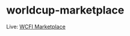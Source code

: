 # worldcup-marketplace

Live: <a href="https://vercel.com/levanthang2332001/worldcup-marketplace" target="_blank">WCFI Marketplace</a>
